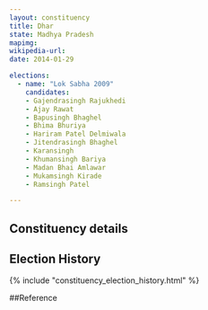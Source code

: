 ```yaml
---
layout: constituency
title: Dhar
state: Madhya Pradesh
mapimg: 
wikipedia-url: 
date: 2014-01-29

elections: 
  - name: "Lok Sabha 2009"
    candidates: 
    - Gajendrasingh Rajukhedi 
    - Ajay Rawat 
    - Bapusingh Bhaghel 
    - Bhima Bhuriya 
    - Hariram Patel Delmiwala 
    - Jitendrasingh Bhaghel 
    - Karansingh 
    - Khumansingh Bariya 
    - Madan Bhai Amlawar 
    - Mukamsingh Kirade 
    - Ramsingh Patel 

---
```

## Constituency details


## Election History
{% include "constituency_election_history.html" %}

##Reference
